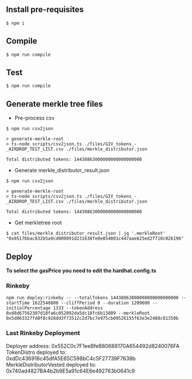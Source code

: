 ## Install pre-requisites

```
$ npm i
```

## Compile
```
$ npm run compile
```

## Test
```
$ npm run compile
```

## Generate merkle tree files
* Pre-process csv
```
$ npm run csv2json

> generate-merkle-root
> ts-node scripts/csv2json.ts ./files/GIV_tokens_-_AIRDROP_TEST_LIST.csv ./files/merkle_distributor.json

Total distributed tokens: 14430863000000000000000000
```
* Generate merkle_distributor_result.json
```
$ npm run csv2json

> generate-merkle-root
> ts-node scripts/csv2json.ts ./files/GIV_tokens_-_AIRDROP_TEST_LIST.csv ./files/merkle_distributor.json

Total distributed tokens: 14430863000000000000000000
```
* Get merkletree root 
```
$ cat files/merkle_distributor_result.json | jq '.merkleRoot'
"0x05176bac832b5a9cd000091d231638fe0e854801c447aae625ed2f710c026196"
```

## Deploy
**To select the gasPrice you need to edit the hardhat.config.ts**


### Rinkeby
```
npm run deploy:rinkeby -- --totalTokens 14430863000000000000000000 --startTime 1622548800 --cliffPeriod 0 --duration 1209600 --initialPercentage 1333 --tokenAddress 0xd8d67562307d18fa6c052092da5dc18fc6b13809 --merkleRoot 0x5d063327fd0f8c928dd3f73512c2d7bc7e975cb09526155f63e3e2488c81350b
```
### Last Rinkeby Deployment
Deployer address: 0x552C0c7F1eeBfeB80688170A654492d8240076FA
TokenDistro deployed to: 0xdDc436916c45dfA5E65C598bC4c5F27739F7638b
MerkleDistributorVested deployed to: 0x740ad4827BA4b2b9E5a91c64E6e492763b0641c9